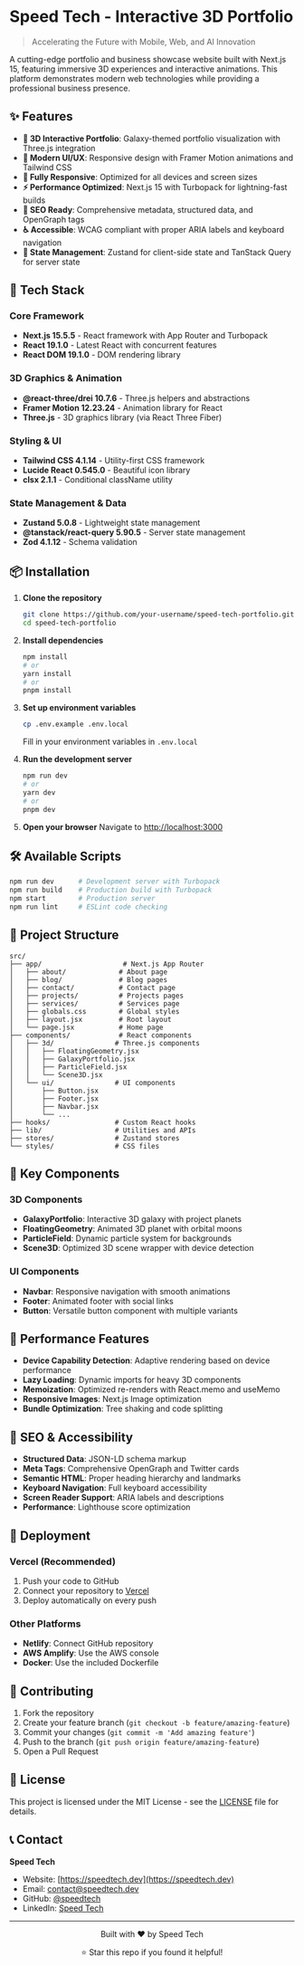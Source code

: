 # Speed Tech - Interactive 3D Portfolio

> Accelerating the Future with Mobile, Web, and AI Innovation

A cutting-edge portfolio and business showcase website built with Next.js 15, featuring immersive 3D experiences and interactive animations. This platform demonstrates modern web technologies while providing a professional business presence.

## ✨ Features

- **🌌 3D Interactive Portfolio**: Galaxy-themed portfolio visualization with Three.js integration
- **🎨 Modern UI/UX**: Responsive design with Framer Motion animations and Tailwind CSS
- **📱 Fully Responsive**: Optimized for all devices and screen sizes
- **⚡ Performance Optimized**: Next.js 15 with Turbopack for lightning-fast builds
- **🎯 SEO Ready**: Comprehensive metadata, structured data, and OpenGraph tags
- **♿ Accessible**: WCAG compliant with proper ARIA labels and keyboard navigation
- **🔄 State Management**: Zustand for client-side state and TanStack Query for server state

## 🚀 Tech Stack

### Core Framework
- **Next.js 15.5.5** - React framework with App Router and Turbopack
- **React 19.1.0** - Latest React with concurrent features
- **React DOM 19.1.0** - DOM rendering library

### 3D Graphics & Animation
- **@react-three/drei 10.7.6** - Three.js helpers and abstractions
- **Framer Motion 12.23.24** - Animation library for React
- **Three.js** - 3D graphics library (via React Three Fiber)

### Styling & UI
- **Tailwind CSS 4.1.14** - Utility-first CSS framework
- **Lucide React 0.545.0** - Beautiful icon library
- **clsx 2.1.1** - Conditional className utility

### State Management & Data
- **Zustand 5.0.8** - Lightweight state management
- **@tanstack/react-query 5.90.5** - Server state management
- **Zod 4.1.12** - Schema validation

## 📦 Installation

1. **Clone the repository**
   ```bash
   git clone https://github.com/your-username/speed-tech-portfolio.git
   cd speed-tech-portfolio
   ```

2. **Install dependencies**
   ```bash
   npm install
   # or
   yarn install
   # or
   pnpm install
   ```

3. **Set up environment variables**
   ```bash
   cp .env.example .env.local
   ```
   Fill in your environment variables in `.env.local`

4. **Run the development server**
   ```bash
   npm run dev
   # or
   yarn dev
   # or
   pnpm dev
   ```

5. **Open your browser**
   Navigate to [http://localhost:3000](http://localhost:3000)

## 🛠️ Available Scripts

```bash
npm run dev      # Development server with Turbopack
npm run build    # Production build with Turbopack  
npm start        # Production server
npm run lint     # ESLint code checking
```

## 📁 Project Structure

```
src/
├── app/                    # Next.js App Router
│   ├── about/             # About page
│   ├── blog/              # Blog pages
│   ├── contact/           # Contact page
│   ├── projects/          # Projects pages
│   ├── services/          # Services page
│   ├── globals.css        # Global styles
│   ├── layout.jsx         # Root layout
│   └── page.jsx           # Home page
├── components/            # React components
│   ├── 3d/               # Three.js components
│   │   ├── FloatingGeometry.jsx
│   │   ├── GalaxyPortfolio.jsx
│   │   ├── ParticleField.jsx
│   │   └── Scene3D.jsx
│   └── ui/               # UI components
│       ├── Button.jsx
│       ├── Footer.jsx
│       ├── Navbar.jsx
│       └── ...
├── hooks/                # Custom React hooks
├── lib/                  # Utilities and APIs
├── stores/               # Zustand stores
└── styles/               # CSS files
```

## 🎨 Key Components

### 3D Components
- **GalaxyPortfolio**: Interactive 3D galaxy with project planets
- **FloatingGeometry**: Animated 3D planet with orbital moons
- **ParticleField**: Dynamic particle system for backgrounds
- **Scene3D**: Optimized 3D scene wrapper with device detection

### UI Components
- **Navbar**: Responsive navigation with smooth animations
- **Footer**: Animated footer with social links
- **Button**: Versatile button component with multiple variants

## 🌟 Performance Features

- **Device Capability Detection**: Adaptive rendering based on device performance
- **Lazy Loading**: Dynamic imports for heavy 3D components
- **Memoization**: Optimized re-renders with React.memo and useMemo
- **Responsive Images**: Next.js Image optimization
- **Bundle Optimization**: Tree shaking and code splitting

## 🎯 SEO & Accessibility

- **Structured Data**: JSON-LD schema markup
- **Meta Tags**: Comprehensive OpenGraph and Twitter cards
- **Semantic HTML**: Proper heading hierarchy and landmarks
- **Keyboard Navigation**: Full keyboard accessibility
- **Screen Reader Support**: ARIA labels and descriptions
- **Performance**: Lighthouse score optimization

## 🚀 Deployment

### Vercel (Recommended)
1. Push your code to GitHub
2. Connect your repository to [Vercel](https://vercel.com)
3. Deploy automatically on every push

### Other Platforms
- **Netlify**: Connect GitHub repository
- **AWS Amplify**: Use the AWS console
- **Docker**: Use the included Dockerfile

## 🤝 Contributing

1. Fork the repository
2. Create your feature branch (`git checkout -b feature/amazing-feature`)
3. Commit your changes (`git commit -m 'Add amazing feature'`)
4. Push to the branch (`git push origin feature/amazing-feature`)
5. Open a Pull Request

## 📄 License

This project is licensed under the MIT License - see the [LICENSE](LICENSE) file for details.

## 📞 Contact

**Speed Tech**
- Website: [https://speedtech.dev](https://speedtech.dev)
- Email: contact@speedtech.dev
- GitHub: [@speedtech](https://github.com/speedtech)
- LinkedIn: [Speed Tech](https://linkedin.com/company/speedtech)

---

<div align="center">
  <p>Built with ❤️ by Speed Tech</p>
  <p>⭐ Star this repo if you found it helpful!</p>
</div>